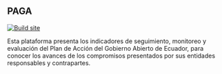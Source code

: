 ## PAGA

[![Build site](https://github.com/datasketch/giz-paga/actions/workflows/build.yml/badge.svg)](https://github.com/datasketch/giz-paga/actions/workflows/build.yml)

Esta plataforma presenta los indicadores de seguimiento, monitoreo y evaluación del Plan de Acción del Gobierno Abierto de Ecuador, para conocer los avances de los compromisos presentados por sus entidades responsables y contrapartes.